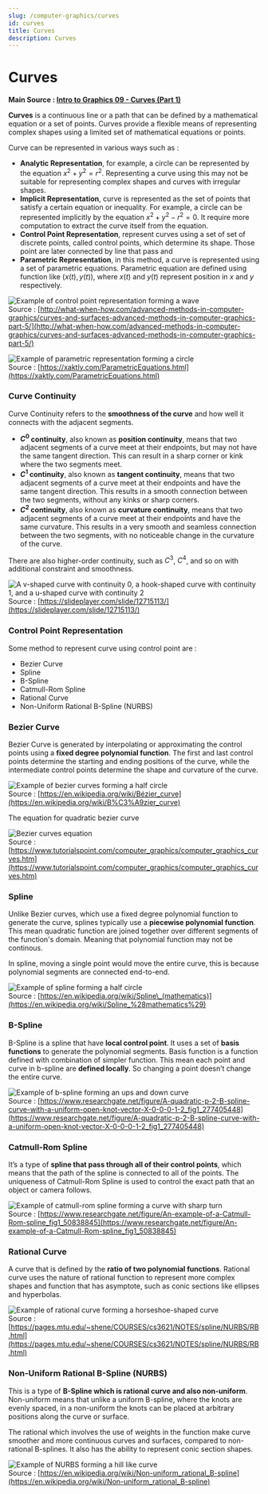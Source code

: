 ```yaml
---
slug: /computer-graphics/curves
id: curves
title: Curves
description: Curves
---
```


# Curves

**Main Source : [Intro to Graphics 09 - Curves (Part 1)](https://youtu.be/6jjLSkp0Y7I)**

**Curves** is a continuous line or a path that can be defined by a mathematical equation or a set of points. Curves provide a flexible means of representing complex shapes using a limited set of mathematical equations or points.

Curve can be represented in various ways such as :

- **Analytic Representation**, for example, a circle can be represented by the equation $x^2 + y^2 = r^2$. Representing a curve using this may not be suitable for representing complex shapes and curves with irregular shapes.
- **Implicit Representation**, curve is represented as the set of points that satisfy a certain equation or inequality. For example, a circle can be represented implicitly by the equation $x^2 + y^2 - r^2 = 0$. It require more computation to extract the curve itself from the equation.
- **Control Point Representation**, represent curves using a set of set of discrete points, called control points, which determine its shape. Those point are later connected by line that pass and
- **Parametric Representation**, in this method, a curve is represented using a set of parametric equations. Parametric equation are defined using function like $(x(t), y(t))$, where $x(t)$ and $y(t)$ represent position in $x$ and $y$ respectively.

![Example of control point representation forming a wave](./control-point-representation.png)  
Source : [http://what-when-how.com/advanced-methods-in-computer-graphics/curves-and-surfaces-advanced-methods-in-computer-graphics-part-5/](http://what-when-how.com/advanced-methods-in-computer-graphics/curves-and-surfaces-advanced-methods-in-computer-graphics-part-5/)

![Example of parametric representation forming a circle](./parametric-representation.png)  
Source : [https://xaktly.com/ParametricEquations.html](https://xaktly.com/ParametricEquations.html)

### Curve Continuity

Curve Continuity refers to the **smoothness of the curve** and how well it connects with the adjacent segments.

- **$C^0$ continuity**, also known as **position continuity**, means that two adjacent segments of a curve meet at their endpoints, but may not have the same tangent direction. This can result in a sharp corner or kink where the two segments meet.
- **$C^1$ continuity**, also known as **tangent continuity**, means that two adjacent segments of a curve meet at their endpoints and have the same tangent direction. This results in a smooth connection between the two segments, without any kinks or sharp corners.
- **$C^2$ continuity**, also known as **curvature continuity**, means that two adjacent segments of a curve meet at their endpoints and have the same curvature. This results in a very smooth and seamless connection between the two segments, with no noticeable change in the curvature of the curve.

There are also higher-order continuity, such as $C^3$, $C^4$, and so on with additional constraint and smoothness.

![A v-shaped curve with continuity 0, a hook-shaped curve with continuity 1, and a u-shaped curve with continuity 2](./curves-continuity-type.png)  
Source : [https://slideplayer.com/slide/12715113/](https://slideplayer.com/slide/12715113/)

### Control Point Representation

Some method to represent curve using control point are :

- Bezier Curve
- Spline
- B-Spline
- Catmull-Rom Spline
- Rational Curve
- Non-Uniform Rational B-Spline (NURBS)

### Bezier Curve

Bezier Curve is generated by interpolating or approximating the control points using a **fixed degree polynomial function**. The first and last control points determine the starting and ending positions of the curve, while the intermediate control points determine the shape and curvature of the curve.

![Example of bezier curves forming a half circle](./bezier-curves.png)  
Source : [https://en.wikipedia.org/wiki/Bézier_curve](https://en.wikipedia.org/wiki/B%C3%A9zier_curve)

The equation for quadratic bezier curve

![Bezier curves equation](./bezier-curves-equation.png)  
Source : [https://www.tutorialspoint.com/computer_graphics/computer_graphics_curves.htm](https://www.tutorialspoint.com/computer_graphics/computer_graphics_curves.htm)

### Spline

Unlike Bezier curves, which use a fixed degree polynomial function to generate the curve, splines typically use a **piecewise polynomial function**. This mean quadratic function are joined together over different segments of the function's domain. Meaning that polynomial function may not be continous.

In spline, moving a single point would move the entire curve, this is because polynomial segments are connected end-to-end.

![Example of spline forming a half circle](./spline.png)  
Source : [https://en.wikipedia.org/wiki/Spline\_(mathematics)](https://en.wikipedia.org/wiki/Spline_%28mathematics%29)

### B-Spline

B-Spline is a spline that have **local control point**. It uses a set of **basis functions** to generate the polynomial segments. Basis function is a function defined with combination of simpler function. This mean each point and curve in b-spline are **defined locally**. So changing a point doesn’t change the entire curve.

![Example of b-spline forming an ups and down curve](./b-spline.png)  
Source : [https://www.researchgate.net/figure/A-quadratic-p-2-B-spline-curve-with-a-uniform-open-knot-vector-X-0-0-0-1-2_fig1_277405448](https://www.researchgate.net/figure/A-quadratic-p-2-B-spline-curve-with-a-uniform-open-knot-vector-X-0-0-0-1-2_fig1_277405448)

### Catmull-Rom Spline

It’s a type of **spline that pass through all of their control points**, which means that the path of the spline is connected to all of the points. The uniqueness of Catmull-Rom Spline is used to control the exact path that an object or camera follows.

![Example of catmull-rom spline forming a curve with sharp turn](./catmull-rom-spline.png)  
Source : [https://www.researchgate.net/figure/An-example-of-a-Catmull-Rom-spline_fig1_50838845](https://www.researchgate.net/figure/An-example-of-a-Catmull-Rom-spline_fig1_50838845)

### Rational Curve

A curve that is defined by the **ratio of two polynomial functions**. Rational curve uses the nature of rational function to represent more complex shapes and function that has asymptote, such as conic sections like ellipses and hyperbolas.

![Example of rational curve forming a horseshoe-shaped curve](./rational-curves.png)  
Source : [https://pages.mtu.edu/~shene/COURSES/cs3621/NOTES/spline/NURBS/RB.html](https://pages.mtu.edu/~shene/COURSES/cs3621/NOTES/spline/NURBS/RB.html)

### Non-Uniform Rational B-Spline (NURBS)

This is a type of **B-Spline which is rational curve and also non-uniform**. Non-uniform means that unlike a uniform B-spline, where the knots are evenly spaced, in a non-uniform the knots can be placed at arbitrary positions along the curve or surface.

The rational which involves the use of weights in the function make curve smoother and more continuous curves and surfaces, compared to non-rational B-splines. It also has the ability to represent conic section shapes.

![Example of NURBS forming a hill like curve](./nurbs.png)  
Source : [https://en.wikipedia.org/wiki/Non-uniform_rational_B-spline](https://en.wikipedia.org/wiki/Non-uniform_rational_B-spline)
